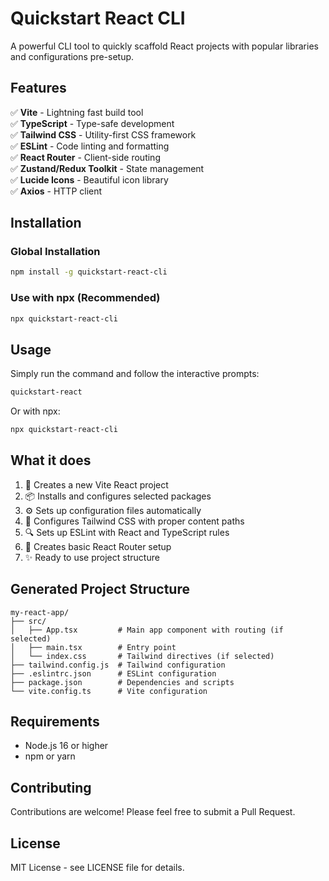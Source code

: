 # Quickstart React CLI

A powerful CLI tool to quickly scaffold React projects with popular libraries and configurations pre-setup.

## Features

✅ **Vite** - Lightning fast build tool  
✅ **TypeScript** - Type-safe development  
✅ **Tailwind CSS** - Utility-first CSS framework  
✅ **ESLint** - Code linting and formatting  
✅ **React Router** - Client-side routing  
✅ **Zustand/Redux Toolkit** - State management  
✅ **Lucide Icons** - Beautiful icon library  
✅ **Axios** - HTTP client

## Installation

### Global Installation
```bash
npm install -g quickstart-react-cli
```

### Use with npx (Recommended)
```bash
npx quickstart-react-cli
```

## Usage

Simply run the command and follow the interactive prompts:

```bash
quickstart-react
```

Or with npx:
```bash
npx quickstart-react-cli
```

## What it does

1. 🚀 Creates a new Vite React project
2. 📦 Installs and configures selected packages
3. ⚙️ Sets up configuration files automatically
4. 🎨 Configures Tailwind CSS with proper content paths
5. 🔍 Sets up ESLint with React and TypeScript rules
6. 🧭 Creates basic React Router setup
7. ✨ Ready to use project structure

## Generated Project Structure

```
my-react-app/
├── src/
│   ├── App.tsx         # Main app component with routing (if selected)
│   ├── main.tsx        # Entry point
│   └── index.css       # Tailwind directives (if selected)
├── tailwind.config.js  # Tailwind configuration
├── .eslintrc.json      # ESLint configuration  
├── package.json        # Dependencies and scripts
└── vite.config.ts      # Vite configuration
```

## Requirements

- Node.js 16 or higher
- npm or yarn

## Contributing

Contributions are welcome! Please feel free to submit a Pull Request.

## License

MIT License - see LICENSE file for details.
